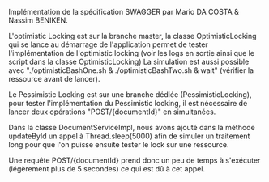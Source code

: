 Implémentation de la spécification SWAGGER par Mario DA COSTA & Nassim BENIKEN.

L'optimistic Locking est sur la branche master, la classe OptimisticLocking qui se lance au démarrage de l'application permet de tester l'implémentation de l'optimistic locking (voir les logs en sortie ainsi que le script dans la classe OptimisticLocking)
La simulation est aussi possible avec "./optimisticBashOne.sh & ./optimisticBashTwo.sh & wait" (vérifier la ressource avant de lancer).

Le Pessimistic Locking est sur une branche dédiée (PessimisticLocking), pour tester l'implémentation du Pessimistic locking, il est nécessaire de lancer deux opérations "POST/{documentId}" en simultanées.

Dans la classe DocumentServiceImpl, nous avons ajouté dans la méthode updateById un appel à Thread.sleep(5000) afin de simuler un traitement long pour que l'on puisse ensuite tester le lock sur une ressource.

Une requête POST/{documentId} prend donc un peu de temps à s'exécuter (légèrement plus de 5 secondes) ce qui est dû à cet appel.

